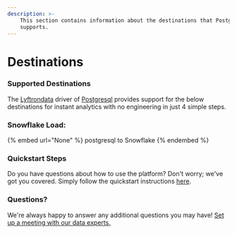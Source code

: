 ```yaml
---
description: >-
    This section contains information about the destinations that Postgresql
    supports.
---
```


# Destinations

### Supported Destinations

The [Lyftrondata](https://www.lyftrondata.com/) driver of [Postgresql](None) provides support for the below destinations for instant analytics with no engineering in just 4 simple steps.

### Snowflake Load:

{% embed url="None" %}
postgresql to Snowflake
{% endembed %}

### Quickstart Steps

Do you have questions about how to use the platform? Don't worry; we've got you covered. Simply follow the quickstart instructions [here](README.md).

### Questions? <a href="#questions" id="questions"></a>

We're always happy to answer any additional questions you may have! [Set up a meeting with our data experts.](https://www.lyftrondata.com/book-a-meeting/)
